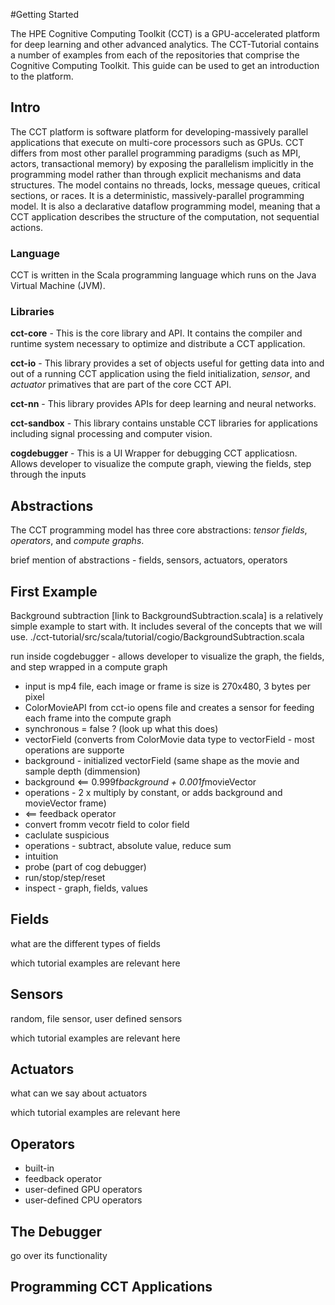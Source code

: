 #Getting Started

The HPE Cognitive Computing Toolkit (CCT) is a GPU-accelerated platform for deep learning and other advanced analytics. The CCT-Tutorial contains a number of examples from each of the repositories that comprise the Cognitive Computing Toolkit. This guide can be used to get an introduction to the platform.

## Intro

The CCT platform is software platform for developing-massively parallel applications that execute on multi-core processors such as GPUs. CCT differs from most other parallel programming paradigms (such as MPI, actors, transactional memory) by exposing the parallelism implicitly in the programming model rather than through explicit mechanisms and data structures. The model contains no threads, locks, message queues, critical sections, or races. It is a deterministic, massively-parallel programming model. It is also a declarative dataflow programming model, meaning that a CCT application describes the structure of the computation, not sequential actions.

### Language

CCT is written in the Scala programming language which runs on the Java Virtual Machine (JVM).

### Libraries 

**cct-core** - This is the core library and API. It contains the compiler and runtime system necessary to optimize and distribute a CCT application.

**cct-io** - This library provides a set of objects useful for getting data into and out of a running CCT application using the field initialization, *sensor*, and *actuator* primatives that are part of the core CCT API.

**cct-nn** - This library provides APIs for deep learning and neural networks.

**cct-sandbox** - This library contains unstable CCT libraries for applications including signal processing and computer vision.

**cogdebugger** - This is a UI Wrapper for debugging CCT applicatiosn. Allows developer to visualize the compute graph, viewing the fields, step through the inputs

## Abstractions

The CCT programming model has three core abstractions: *tensor fields*, *operators*, and *compute graphs*.

brief mention of abstractions - fields, sensors, actuators, operators

## First Example

Background subtraction [link to BackgroundSubtraction.scala] is a relatively simple example to start with. It includes several of the concepts that we will use.
./cct-tutorial/src/scala/tutorial/cogio/BackgroundSubtraction.scala

run inside cogdebugger - allows developer to visualize the graph, the fields, and step
wrapped in a compute graph
- input is mp4 file, each image or frame is size is 270x480, 3 bytes per pixel
- ColorMovieAPI from cct-io opens file and creates a sensor for feeding each frame into the compute graph  
- synchronous = false ? (look up what this does)
- vectorField (converts from ColorMovie data type to vectorField - most operations are supporte  
- background - initialized vectorField (same shape as the movie and sample depth (dimmension)
- background <== 0.999f*background + 0.001f*movieVector   
- operations - 2 x multiply by constant, or adds background and movieVector frame)
- <== feedback operator
- convert fromm vecotr field to color field
- caclulate suspicious 
- operations - subtract, absolute value, reduce sum
- intuition
- probe (part of cog debugger)
- run/stop/step/reset
- inspect - graph, fields, values





## Fields

what are the different types of fields

which tutorial examples are relevant here 

## Sensors

random, file sensor, user defined sensors

which tutorial examples are relevant here 


## Actuators

what can we say about actuators

which tutorial examples are relevant here 

## Operators

- built-in
- feedback operator
- user-defined GPU operators
- user-defined CPU operators

## The Debugger

go over its functionality

## Programming CCT Applications



